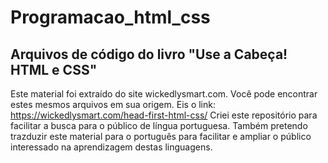 # Programacao_html_css
## Arquivos de código do livro "Use a Cabeça! HTML e CSS" 
Este material foi extraído do site wickedlysmart.com. Você pode encontrar estes mesmos arquivos em sua origem. Eis o link: https://wickedlysmart.com/head-first-html-css/
Criei este repositório para facilitar a busca para o público de língua portuguesa.
Também pretendo trazduzir este material para o português para facilitar e ampliar o público interessado na aprendizagem destas linguagens.
